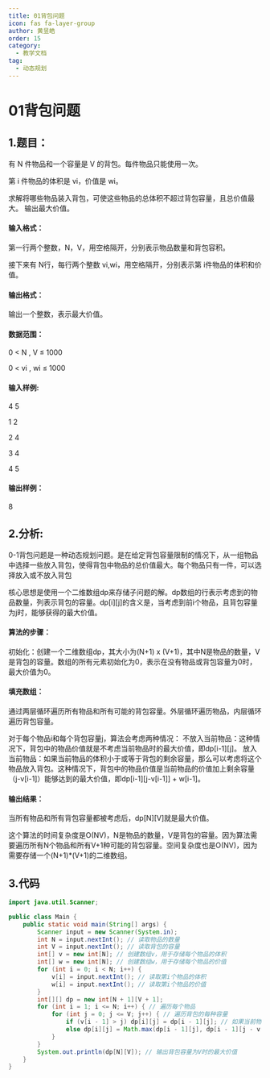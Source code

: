 ```yaml
---
title: 01背包问题
icon: fas fa-layer-group
author: 黄昱皓
order: 15
category:
  - 教学文档
tag:
  - 动态规划
---
```

# 01背包问题

## 1.题目：

有 N 件物品和一个容量是 V 的背包。每件物品只能使用一次。

第 i 件物品的体积是 vi，价值是 wi。

求解将哪些物品装入背包，可使这些物品的总体积不超过背包容量，且总价值最大。
输出最大价值。



#### 输入格式：

第一行两个整数，N，V，用空格隔开，分别表示物品数量和背包容积。

接下来有 N行，每行两个整数 vi,wi，用空格隔开，分别表示第 i件物品的体积和价值。

#### 输出格式：
输出一个整数，表示最大价值。


#### 数据范围：

0 < N , V ≤ 1000

0 < vi , wi ≤ 1000

#### 输入样例:
4 5

1 2

2 4

3 4

4 5

#### 输出样例：
8


## 2.分析:

0-1背包问题是一种动态规划问题。是在给定背包容量限制的情况下，从一组物品中选择一些放入背包，使得背包中物品的总价值最大。每个物品只有一件，可以选择放入或不放入背包

核心思想是使用一个二维数组dp来存储子问题的解。dp数组的行表示考虑到的物品数量，列表示背包的容量。dp[i][j]的含义是，当考虑到前i个物品，且背包容量为j时，能够获得的最大价值。


#### 算法的步骤：

初始化：创建一个二维数组dp，其大小为(N+1) x (V+1)，其中N是物品的数量，V是背包的容量。数组的所有元素初始化为0，表示在没有物品或背包容量为0时，最大价值为0。


#### 填充数组：
通过两层循环遍历所有物品和所有可能的背包容量。外层循环遍历物品，内层循环遍历背包容量。

对于每个物品i和每个背包容量j，算法会考虑两种情况：
不放入当前物品：这种情况下，背包中的物品价值就是不考虑当前物品时的最大价值，即dp[i-1][j]。
放入当前物品：如果当前物品的体积小于或等于背包的剩余容量，那么可以考虑将这个物品放入背包。这种情况下，背包中的物品价值是当前物品的价值加上剩余容量（j-v[i-1]）能够达到的最大价值，即dp[i-1][j-v[i-1]] + w[i-1]。

#### 输出结果：
当所有物品和所有背包容量都被考虑后，dp[N][V]就是最大价值。

这个算法的时间复杂度是O(NV)，N是物品的数量，V是背包的容量。因为算法需要遍历所有N个物品和所有V+1种可能的背包容量。空间复杂度也是O(NV)，因为需要存储一个(N+1)*(V+1)的二维数组。

## 3.代码
```java
import java.util.Scanner; 

public class Main { 
    public static void main(String[] args) { 
        Scanner input = new Scanner(System.in); 
        int N = input.nextInt(); // 读取物品的数量
        int V = input.nextInt(); // 读取背包的容量
        int[] v = new int[N]; // 创建数组v，用于存储每个物品的体积
        int[] w = new int[N]; // 创建数组w，用于存储每个物品的价值
        for (int i = 0; i < N; i++) { 
            v[i] = input.nextInt(); // 读取第i个物品的体积
            w[i] = input.nextInt(); // 读取第i个物品的价值
        }
        int[][] dp = new int[N + 1][V + 1]; 
        for (int i = 1; i <= N; i++) { // 遍历每个物品
            for (int j = 0; j <= V; j++) { // 遍历背包的每种容量
                if (v[i - 1] > j) dp[i][j] = dp[i - 1][j]; // 如果当前物品体积大于背包容量，则不能放入，取上一行的值
                else dp[i][j] = Math.max(dp[i - 1][j], dp[i - 1][j - v[i - 1]] + w[i - 1]); // 否则，考虑放入或不放入当前物品，取两者的最大值
            }
        }
        System.out.println(dp[N][V]); // 输出背包容量为V时的最大价值
    }
}

```

